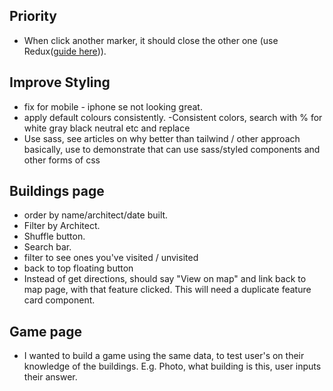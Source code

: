 ## Priority

- When click another marker, it should close the other one (use Redux([guide here](https://egghead.io/courses/fundamentals-of-redux-course-from-dan-abramov-bd5cc867))).

## Improve Styling

- fix for mobile - iphone se not looking great.
- apply default colours consistently.
  -Consistent colors, search with % for white gray black neutral etc and replace
- Use sass, see articles on why better than tailwind / other approach basically, use to demonstrate that can use sass/styled components and other forms of css

## Buildings page

- order by name/architect/date built.
- Filter by Architect.
- Shuffle button.
- Search bar.
- filter to see ones you've visited / unvisited
- back to top floating button
- Instead of get directions, should say "View on map" and link back to map page, with that feature clicked. This will need a duplicate feature card component.

## Game page

- I wanted to build a game using the same data, to test user's on their knowledge of the buildings. E.g. Photo, what building is this, user inputs their answer.
